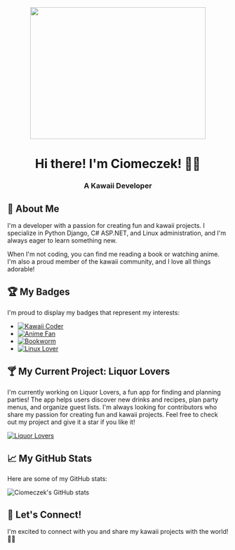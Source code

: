 <div align="center">
  <img src="https://i.imgur.com/FKMACgP.gif" width="400" height="300"/>
  <h1>Hi there! I'm Ciomeczek! 🐹🌟</h1>
  <h3>A Kawaii Developer</h3>
</div>

## 📝 About Me
I'm a developer with a passion for creating fun and kawaii projects. I specialize in Python Django, C# ASP.NET, and Linux administration, and I'm always eager to learn something new.

When I'm not coding, you can find me reading a book or watching anime. I'm also a proud member of the kawaii community, and I love all things adorable!

## 🏆 My Badges
I'm proud to display my badges that represent my interests:

- [![Kawaii Coder](https://img.shields.io/badge/Kawaii%20Coder-💖-pink)](https://github.com/ciomeczek)
- [![Anime Fan](https://img.shields.io/badge/Anime%20Fan-🍥-purple)](https://github.com/ciomeczek)
- [![Bookworm](https://img.shields.io/badge/Bookworm-📚-blue)](https://github.com/ciomeczek)
- [![Linux Lover](https://img.shields.io/badge/Linux%20Lover-🐧-green)](https://github.com/ciomeczek)

## 🍸 My Current Project: Liquor Lovers
I'm currently working on Liquor Lovers, a fun app for finding and planning parties! The app helps users discover new drinks and recipes, plan party menus, and organize guest lists. I'm always looking for contributors who share my passion for creating fun and kawaii projects. Feel free to check out my project and give it a star if you like it!

[![Liquor Lovers](https://img.shields.io/badge/Check%20out-Liquor%20Lovers-orange)](https://github.com/Kawaii-Addicts/liquor-lovers)

## 📈 My GitHub Stats
Here are some of my GitHub stats:

![Ciomeczek's GitHub stats](https://github-readme-stats.vercel.app/api?username=ciomeczek&show_icons=true&theme=tokyonight)

## 🤗 Let's Connect!
I'm excited to connect with you and share my kawaii projects with the world! 🐹🌟
